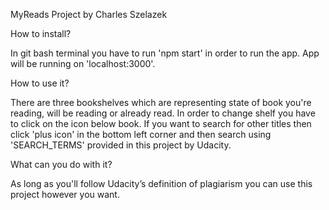 ﻿MyReads Project by Charles Szelazek

How to install?

In git bash terminal you have to run 'npm start' in order to run the app. App will be running on 'localhost:3000'.

How to use it?

There are three bookshelves which are representing state of book you're reading, will be reading or already read. In order to change shelf you have to click on the icon below book. If you want to search for other titles then click 'plus icon' in the bottom left corner and then search using 'SEARCH_TERMS' provided in this project by Udacity.

What can you do with it?

As long as you'll follow Udacity’s definition of plagiarism you can use this project however you want.